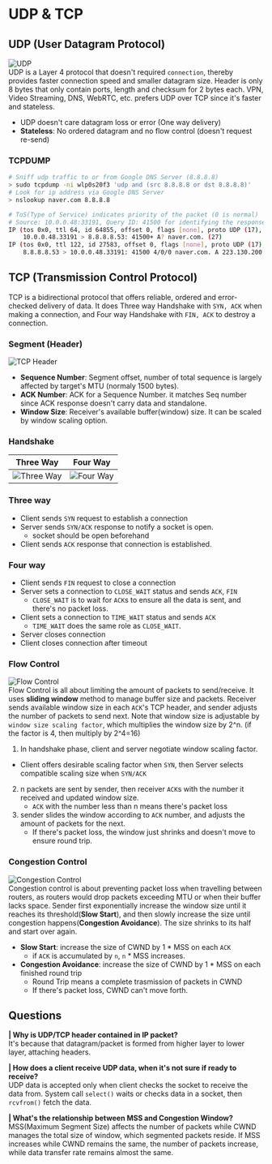 # UDP & TCP
## UDP (User Datagram Protocol)
![UDP](https://i.imgur.com/C9cNJRP.jpg)  
 UDP is a Layer 4 protocol that doesn't required `connection`, thereby provides faster connection speed and smaller datagram size. Header is only 8 bytes that only contain ports, length and checksum for 2 bytes each. VPN, Video Streaming, DNS, WebRTC, etc. prefers UDP over TCP since it's faster and stateless.  
 - UDP doesn't care datagram loss or error (One way delivery)
 - **Stateless**: No ordered datagram and no flow control (doesn't request re-send) 
### TCPDUMP
```bash
# Sniff udp traffic to or from Google DNS Server (8.8.8.8)
> sudo tcpdump -ni wlp0s20f3 'udp and (src 8.8.8.8 or dst 8.8.8.8)'
# Look for ip address via Google DNS Server
> nslookup naver.com 8.8.8.8

# ToS(Type of Service) indicates priority of the packet (0 is normal)
# Source: 10.0.0.48:33191, Query ID: 41500 for identifying the response.
IP (tos 0x0, ttl 64, id 64855, offset 0, flags [none], proto UDP (17), length 55)
    10.0.0.48.33191 > 8.8.8.8.53: 41500+ A? naver.com. (27)
IP (tos 0x0, ttl 122, id 27583, offset 0, flags [none], proto UDP (17), length 119)
    8.8.8.8.53 > 10.0.0.48.33191: 41500 4/0/0 naver.com. A 223.130.200.104, naver.com. A 223.130.195.95, naver.com. A 223.130.195.200, naver.com. A 223.130.200.107 (91)
```
  
## TCP (Transmission Control Protocol)
  TCP is a bidirectional protocol that offers reliable, ordered and error-checked delivery of data. It does Three way Handshake with `SYN, ACK` when making a connection, and Four way Handshake with `FIN, ACK` to destroy a connection.
### Segment (Header)
![TCP Header](https://i.imgur.com/MQQfXWc.png)  
- **Sequence Number**: Segment offset, number of total sequence is largely affected by target's MTU (normaly 1500 bytes).
-  **ACK Number**: ACK for a Sequence Number. it matches Seq number since ACK response doesn't carry data and standalone.
-  **Window Size**: Receiver's available buffer(window) size. It can be scaled by window scaling option.
### Handshake
| Three Way      | Four Way |
| :-----------: | :-----------: |
| ![Three Way](https://i.imgur.com/h178fj8.png)      | ![Four Way](https://i.imgur.com/b2ieX1g.jpg)       |
### Three way
- Client sends `SYN` request to establish a connection
- Server sends `SYN/ACK` response to notify a socket is open. 
  - socket should be open beforehand
- Client sends `ACK` response that connection is established.

### Four way
- Client sends `FIN` request to close a connection
- Server sets a connection to `CLOSE_WAIT` status and sends `ACK`, `FIN`
  - `CLOSE_WAIT` is to wait for `ACK`s to ensure all the data is sent, and there's no packet loss. 
- Client sets a connection to `TIME_WAIT` status and sends `ACK`
  - `TIME_WAIT` does the same role as `CLOSE_WAIT`.
- Server closes connection
- Client closes connection after timeout 

### Flow Control
![Flow Control](https://i.imgur.com/2rHXlEB.png)  
 Flow Control is all about limiting the amount of packets to send/receive. It uses **sliding window** method to manage buffer size and packets. Receiver sends available window size in each `ACK`'s TCP header, and sender adjusts the number of packets to send next. Note that window size is adjustable by `window size scaling factor`, which multiplies the window size by 2^n. (if the factor is 4, then multiply by 2^4=16)
 1. In handshake phase, client and server negotiate window scaling factor.
   - Client offers desirable scaling factor when `SYN`, then Server selects compatible scaling size when `SYN/ACK`  
 2. n packets are sent by sender, then receiver `ACK`s with the number it received and updated window size.
    - `ACK` with the number less than n means there's packet loss
 3. sender slides the window according to `ACK` number, and adjusts the amount of packets for the next.
    - If there's packet loss, the window just shrinks and doesn't move to ensure round trip.

### Congestion Control
![Congestion Control](https://i.imgur.com/AsO6eWn.jpg)  
 Congestion control is about preventing packet loss when travelling between routers, as routers would drop packets exceeding MTU or when their buffer lacks space. Sender first exponentially increase the window size until it reaches its threshold(**Slow Start**), and then slowly increase the size until congestion happens(**Congestion Avoidance**). The size shrinks to its half and start over again.
- **Slow Start**: increase the size of CWND by 1 * MSS on each `ACK`
  - if `ACK` is accumulated by `n`, `n` * MSS increases. 
- **Congestion Avoidance**: increase the size of CWND by 1 * MSS on each finished round trip
  - Round Trip means a complete trasmission of packets in CWND
  - If there's packet loss, CWND can't move forth.

## Questions
**| Why is UDP/TCP header contained in IP packet?**  
 It's because that datagram/packet is formed from higher layer to lower layer, attaching headers. 

**| How does a client receive UDP data, when it's not sure if ready to receive?**  
 UDP data is accepted only when client checks the socket to receive the data from. System call `select()` waits or checks data in a socket, then `rcvfrom()` fetch the data.

**| What's the relationship between MSS and Congestion Window?**  
 MSS(Maximum Segment Size) affects the number of packets while CWND manages the total size of window, which segmented packets reside. If MSS increases while CWND remains the same, the number of packets increase, while data transfer rate remains almost the same.